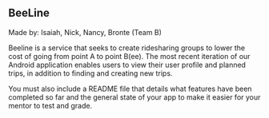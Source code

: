 ## BeeLine
Made by: Isaiah, Nick, Nancy, Bronte (Team B)

Beeline is a service that seeks to create ridesharing groups to lower the cost of going from point A to point B(ee). The most recent iteration of our Android application enables users to view their user profile and planned trips, in addition to finding and creating new trips.

You must also include a README file that details what features have been completed so far and the general state of your app to make it easier for your mentor to test and grade. 
